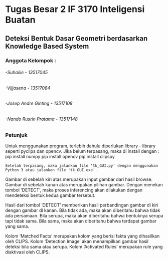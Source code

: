 # Tugas Besar 2 IF 3170 Inteligensi Buatan
## Deteksi Bentuk Dasar Geometri berdasarkan Knowledge Based System

### Anggota Kelompok :
###### -Suhailie - 13517045
###### -Vijjasena - 13517084
###### -Josep Andre Ginting - 13517108
###### -Nando Rusrin Pratama - 13517148


### Petunjuk

  Untuk menggunakan program, terlebih dahulu diperlukan library - library seperti pyclips dan opencv. Jika belum terpasang, maka di install dengan :
    pip install numpy
    pip install opencv
    pip install clipspy 

	Setelah terpasang, maka jalankan file ‘tk_GUI.py’ dengan menggunakan Python 3 atau jalankan file 'tk_GUI.exe'. 

Gambar di sebelah kiri atas merupakan input gambar dari hasil browse.
Gambar di sebelah kanan atas merupakan pilihan gambar. Dengan menekan tombol ‘DETECT’, maka proses inferencing akan dilakukan dengan mendeteksi bentuk kedua gambar tersebut.
	
  Hasil dari tombol ‘DETECT’ memberikan hasil perbandingan gambar di kiri dengan gambar di kanan. 
Bila tidak ada, maka akan diberitahu bahwa tidak ada persamaan.
Bila serupa, maka akan diberitahu bahwa bentuknya serupa tapi tidak sama.
Bila sama, maka akan diberitahu bahwa terdapat gambar yang sama.
	
Kolom ‘Matched Facts’ merupakan kolom yang berisi fakta yang dihasilkan oleh CLIPS.
Kolom ‘Detection Image’ akan menampilkan gambar hasil deteksi bila sama atau serupa.
Kolom ‘Activated Rules’ merupakan rule yang diaktivasi oleh CLIPS.
